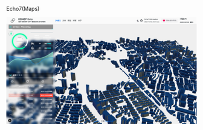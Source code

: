 Echo7(Maps)

<img src="https://github.com/woyaodangrapper/Echo7/blob/main/docs/1734339694905.jpg" />
